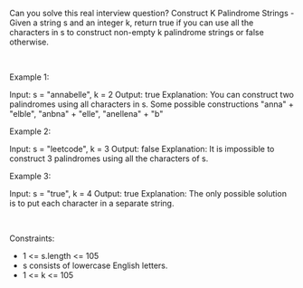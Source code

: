 Can you solve this real interview question? Construct K Palindrome Strings - Given a string s and an integer k, return true if you can use all the characters in s to construct non-empty k palindrome strings or false otherwise.

 

Example 1:


Input: s = "annabelle", k = 2
Output: true
Explanation: You can construct two palindromes using all characters in s.
Some possible constructions "anna" + "elble", "anbna" + "elle", "anellena" + "b"


Example 2:


Input: s = "leetcode", k = 3
Output: false
Explanation: It is impossible to construct 3 palindromes using all the characters of s.


Example 3:


Input: s = "true", k = 4
Output: true
Explanation: The only possible solution is to put each character in a separate string.


 

Constraints:

 * 1 <= s.length <= 105
 * s consists of lowercase English letters.
 * 1 <= k <= 105
